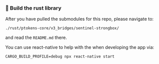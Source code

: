 ### :wrench: Build the rust library

After you have pulled the submodules for this repo, please navigate to:

```
./rust/ptokens-core/v3_bridges/sentinel-strongbox/
```

and read the `README.md` there.


You can use react-native to help with the when developing the app via:

```
CARGO_BUILD_PROFILE=debug npx react-native start
```
